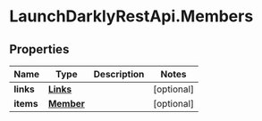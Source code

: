 # LaunchDarklyRestApi.Members

## Properties
Name | Type | Description | Notes
------------ | ------------- | ------------- | -------------
**links** | [**Links**](Links.md) |  | [optional] 
**items** | [**Member**](Member.md) |  | [optional] 


